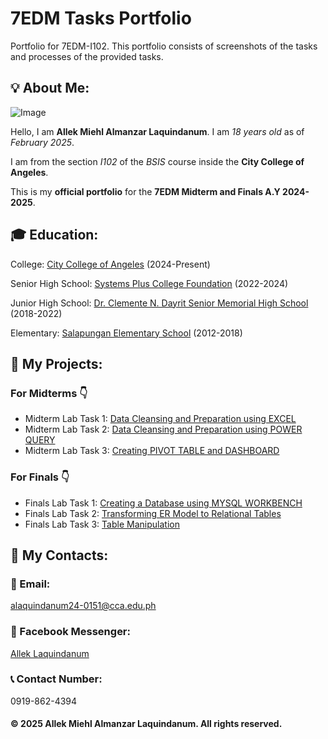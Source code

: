 # 7EDM Tasks Portfolio

Portfolio for 7EDM-I102. This portfolio consists of screenshots of the tasks and processes of the provided tasks.

## 💡 About Me:

![Image](https://github.com/user-attachments/assets/e1ffb495-623a-44dd-b7c7-b36ad54ac329)

Hello, I am **Allek Miehl Almanzar Laquindanum**. I am *18 years old* as of *February 2025*.


I am from the section *I102* of the *BSIS* course inside the **City College of Angeles**.


This is my **official portfolio** for the **7EDM Midterm and Finals A.Y 2024-2025**.

## 🎓 Education:
College: [City College of Angeles](https://cca.edu.ph/) (2024-Present)

Senior High School: [Systems Plus College Foundation](https://www.spcf.edu.ph/) (2022-2024)

Junior High School: [Dr. Clemente N. Dayrit Senior Memorial High School](https://www.facebook.com/DCNDSMHS2018/) (2018-2022)

Elementary: [Salapungan Elementary School](https://www.facebook.com/SalapunganES.AC/) (2012-2018)

## 📝 My Projects:
### For Midterms  👇 
- Midterm Lab Task 1: [Data Cleansing and Preparation using EXCEL](https://leklaquindanum.github.io/Midterm-Lab-Task-1/)
- Midterm Lab Task 2: [Data Cleansing and Preparation using POWER QUERY](https://leklaquindanum.github.io/Midterm-Lab-Task-2/)
- Midterm Lab Task 3: [Creating PIVOT TABLE and DASHBOARD](https://leklaquindanum.github.io/Midterm-Lab-Task-3/)

### For Finals  👇 
- Finals Lab Task 1: [Creating a Database using MYSQL WORKBENCH](https://leklaquindanum.github.io/Finals-Lab-Task-1/)
- Finals Lab Task 2: [Transforming ER Model to Relational Tables](https://leklaquindanum.github.io/Finals-Lab-Task-2/)
- Finals Lab Task 3: [Table Manipulation](https://leklaquindanum.github.io/Finals-Lab-Task-3/)

## 📢 My Contacts:

### 📧 Email:
[alaquindanum24-0151@cca.edu.ph](alaquindanum24-0151@cca.edu.ph)

### 💬 Facebook Messenger:
[Allek Laquindanum](https://www.facebook.com/allek.laquindanum)

### 📞 Contact Number:
0919-862-4394

#### © 2025 Allek Miehl Almanzar Laquindanum. All rights reserved.
